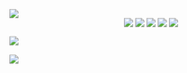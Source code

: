 <img src="https://capsule-render.vercel.app/api?type=waving&color=auto&height=200&section=header&text=🚀Leehwan GitHub👩‍🚀&fontSize=90" />

<div align="center">
	<img src="https://img.shields.io/badge/Python-3776AB?style=flat&logo=Python&logoColor=white"/>
  <img src="https://img.shields.io/badge/scikitlearn-F7931E?style=flat&logo=scikitlearn&logoColor=white"/>
  <img src="https://img.shields.io/badge/postgresql-4169E1?style=flat&logo=postgresql&logoColor=white"/>
  <img src="https://img.shields.io/badge/mysql-4479A1?style=flat&logo=mysql&logoColor=white"/>
  <img src="https://img.shields.io/badge/PyTorch-EE4C2C?style=flat&logo=PyTorch&logoColor=white"/>
</div>

<img src="https://github-readme-stats.vercel.app/api/top-langs/?username=kawaipato&layout=compact"><br><br>
<img src="https://github-readme-stats.vercel.app/api?username=kawaipato&show_icons=true">
